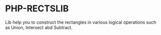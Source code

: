 # PHP-RECTSLIB
Lib help you to construct the rectangles in various logical operations such as Union, Intersect abd Subtract.

